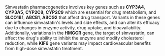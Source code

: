 Simvastatin pharmacogenetics involves key genes such as **CYP3A4**, **CYP3A5**, **CYP2C8**, **CYP2C9** which are essential for drug metabolism, and **SLCO1B1**, **ABCB1**, **ABCG2** that affect drug transport. Variants in these genes can influence simvastatin's levels and side effects, and can alter its efficacy due to changes in enzyme activity, drug uptake, and bioavailability. Additionally, variations in the **HMGCR** gene, the target of simvastatin, can affect the drug's ability to inhibit the enzyme and modify cholesterol reduction, while **KIF6** gene variants may impact cardiovascular benefits from high-dose simvastatin treatment.